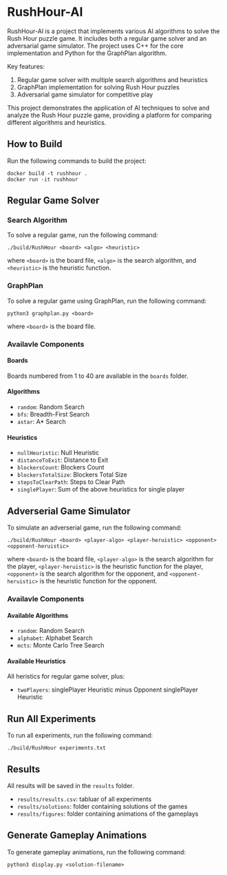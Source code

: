 # RushHour-AI

RushHour-AI is a project that implements various AI algorithms to solve the Rush Hour puzzle game. It includes both a regular game solver and an adversarial game simulator. The project uses C++ for the core implementation and Python for the GraphPlan algorithm.

Key features:
1. Regular game solver with multiple search algorithms and heuristics
2. GraphPlan implementation for solving Rush Hour puzzles
3. Adversarial game simulator for competitive play

This project demonstrates the application of AI techniques to solve and analyze the Rush Hour puzzle game, providing a platform for comparing different algorithms and heuristics.


## How to Build

Run the following commands to build the project:
```
docker build -t rushhour .
docker run -it rushhour
```

## Regular Game Solver
### Search Algorithm
To solve a regular game, run the following command:
```
./build/RushHour <board> <algo> <heuristic>
```
where `<board>` is the board file, `<algo>` is the search algorithm, and `<heuristic>` is the heuristic function.

### GraphPlan
To solve a regular game using GraphPlan, run the following command:
```
python3 graphplan.py <board>
```
where `<board>` is the board file.

### Availavle Components
#### Boards
Boards numbered from 1 to 40 are available in the `boards` folder.

#### Algorithms
- `random`: Random Search
- `bfs`: Breadth-First Search
- `astar`: A* Search

#### Heuristics
- `nullHeuristic`: Null Heuristic
- `distanceToExit`: Distance to Exit
- `blockersCount`: Blockers Count
- `blockersTotalSize`: Blockers Total Size
- `stepsToClearPath`: Steps to Clear Path
- `singlePlayer`: Sum of the above heuristics for single player

## Adverserial Game Simulator

To simulate an adverserial game, run the following command:
```
./build/RushHour <board> <player-algo> <player-heruistic> <opponent> <opponent-heruistic>
```
where `<board>` is the board file, `<player-algo>` is the search algorithm for the player, `<player-heruistic>` is the heuristic function for the player, `<opponent>` is the search algorithm for the opponent, and `<opponent-heruistic>` is the heuristic function for the opponent.

### Availavle Components
#### Available Algorithms
- `random`: Random Search
- `alphabet`: Alphabet Search
- `mcts`: Monte Carlo Tree Search

#### Available Heuristics
All heristics for regular game solver, plus:
- `twoPlayers`: singlePlayer Heuristic minus Opponent singlePlayer Heuristic

## Run All Experiments

To run all experiments, run the following command:
```
./build/RushHour experiments.txt
```

## Results

All results will be saved in the `results` folder.
- `results/results.csv`: tabluar of all experiments
- `results/solutions`: folder containing solutions of the games
- `results/figures`: folder containing animations of the gameplays

## Generate Gameplay Animations

To generate gameplay animations, run the following command:
```
python3 display.py <solution-filename>
```